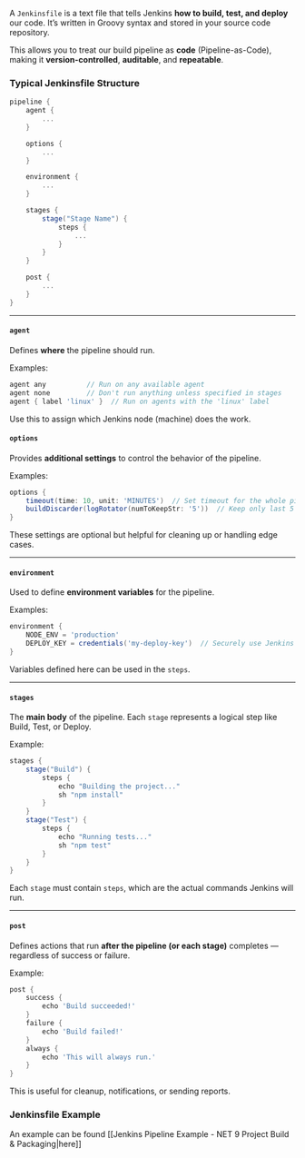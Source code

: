 A `Jenkinsfile` is a text file that tells Jenkins **how to build, test, and deploy** our code. It’s written in Groovy syntax and stored in your source code repository.

This allows you to treat our build pipeline as **code** (Pipeline-as-Code), making it **version-controlled**, **auditable**, and **repeatable**.

### Typical Jenkinsfile Structure

```groovy
pipeline {
    agent {
        ...
    }

    options {
        ...
    }

    environment {
        ...
    }

    stages {
        stage("Stage Name") {
            steps {
                ...
            }
        }
    }

    post {
        ...
    }
}
```

---
#### `agent`

Defines **where** the pipeline should run.

Examples:

```groovy
agent any          // Run on any available agent
agent none         // Don't run anything unless specified in stages
agent { label 'linux' }  // Run on agents with the 'linux' label
```

Use this to assign which Jenkins node (machine) does the work.

#### `options`

Provides **additional settings** to control the behavior of the pipeline.

Examples:

```groovy
options {
    timeout(time: 10, unit: 'MINUTES')  // Set timeout for the whole pipeline
    buildDiscarder(logRotator(numToKeepStr: '5'))  // Keep only last 5 builds
}
```

These settings are optional but helpful for cleaning up or handling edge cases.

---
#### `environment`

Used to define **environment variables** for the pipeline.

Examples:

```groovy
environment {
    NODE_ENV = 'production'
    DEPLOY_KEY = credentials('my-deploy-key')  // Securely use Jenkins credentials
}
```

Variables defined here can be used in the `steps`.

---

#### `stages`

The **main body** of the pipeline. Each `stage` represents a logical step like Build, Test, or Deploy.

Example:

```groovy
stages {
    stage("Build") {
        steps {
            echo "Building the project..."
            sh "npm install"
        }
    }
    stage("Test") {
        steps {
            echo "Running tests..."
            sh "npm test"
        }
    }
}
```

Each `stage` must contain `steps`, which are the actual commands Jenkins will run.

---

####  `post`

Defines actions that run **after the pipeline (or each stage)** completes — regardless of success or failure.

Example:

```groovy
post {
    success {
        echo 'Build succeeded!'
    }
    failure {
        echo 'Build failed!'
    }
    always {
        echo 'This will always run.'
    }
}
```

This is useful for cleanup, notifications, or sending reports.

### Jenkinsfile Example

An example can be found [[Jenkins Pipeline Example - NET 9 Project Build & Packaging|here]]

